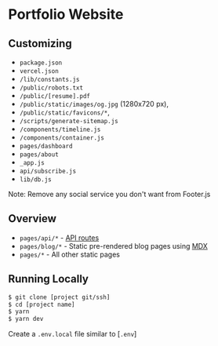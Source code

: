 # Portfolio Website

## Customizing

- `package.json`
- `vercel.json`
- `/lib/constants.js`
- `/public/robots.txt`
- `/public/[resume].pdf`
- `/public/static/images/og.jpg` (1280x720 px),
- `/public/static/favicons/*`,
- `/scripts/generate-sitemap.js`
- `/components/timeline.js`
- `/components/container.js`
- `pages/dashboard`
- `pages/about`
- `_app.js`
- `api/subscribe.js`
- `lib/db.js`

Note:
Remove any social service you don't want from Footer.js

## Overview

- `pages/api/*` - [API routes](https://nextjs.org/docs/api-routes/introduction)
- `pages/blog/*` - Static pre-rendered blog pages using [MDX](https://github.com/mdx-js/mdx)
- `pages/*` - All other static pages

## Running Locally

```bash
$ git clone [project git/ssh]
$ cd [project name]
$ yarn
$ yarn dev
```

Create a `.env.local` file similar to [`.env`]
